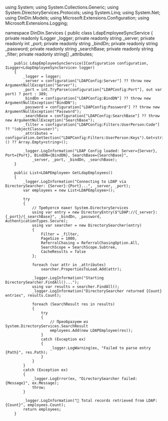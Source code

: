 using System;
using System.Collections.Generic;
using System.DirectoryServices.Protocols;
using System.Linq;
using System.Net;
using DinDin.Models;
using Microsoft.Extensions.Configuration;
using Microsoft.Extensions.Logging;

namespace DinDin.Services
{
    public class LdapEmployeeSyncService
    {
        private readonly ILogger<LdapEmployeeSyncService> _logger;
        private readonly string _server;
        private readonly int _port;
        private readonly string _bindDn;
        private readonly string _password;
        private readonly string _searchBase;
        private readonly string _filter;
        private readonly string[] _attributes;

        public LdapEmployeeSyncService(IConfiguration configuration, ILogger<LdapEmployeeSyncService> logger)
        {
            _logger = logger;
            _server = configuration["LDAPConfig:Server"] ?? throw new ArgumentNullException("Server");
            _port = int.TryParse(configuration["LDAPConfig:Port"], out var port) ? port : 389;
            _bindDn = configuration["LDAPConfig:BindDN"] ?? throw new ArgumentNullException("BindDN");
            _password = configuration["LDAPConfig:Password"] ?? throw new ArgumentNullException("Password");
            _searchBase = configuration["LDAPConfig:SearchBase"] ?? throw new ArgumentNullException("SearchBase");
            _filter = configuration["LDAPConfig:Filters:UserPerson:Code"] ?? "(objectClass=user)";
            _attributes = configuration.GetSection("LDAPConfig:Filters:UserPerson:Keys").Get<string[]>() ?? Array.Empty<string>();

            _logger.LogInformation("LDAP Config loaded: Server={Server}, Port={Port}, BindDN={BindDN}, SearchBase={SearchBase}",
                _server, _port, _bindDn, _searchBase);
        }

        public List<LDAPEmployee> GetLdapEmployees()
        {
            _logger.LogInformation("Connecting to LDAP via DirectorySearcher: {Server}:{Port}...", _server, _port);
            var employees = new List<LDAPEmployee>();

            try
            {
                // Требуется пакет System.DirectoryServices
                using var entry = new DirectoryEntry($"LDAP://{_server}:{_port}/{_searchBase}", _bindDn, _password, AuthenticationTypes.Secure);
                using var searcher = new DirectorySearcher(entry)
                {
                    Filter = _filter,
                    PageSize = 1000,
                    ReferralChasing = ReferralChasingOption.All,
                    SearchScope = SearchScope.Subtree,
                    CacheResults = false
                };

                foreach (var attr in _attributes)
                    searcher.PropertiesToLoad.Add(attr);

                _logger.LogInformation("Starting DirectorySearcher.FindAll()...");
                using var results = searcher.FindAll();
                _logger.LogInformation("DirectorySearcher returned {Count} entries", results.Count);

                foreach (SearchResult res in results)
                {
                    try
                    {
                        // Преобразуем из System.DirectoryServices.SearchResult
                        employees.Add(new LDAPEmployee(res));
                    }
                    catch (Exception ex)
                    {
                        _logger.LogWarning(ex, "Failed to parse entry {Path}", res.Path);
                    }
                }
            }
            catch (Exception ex)
            {
                _logger.LogError(ex, "DirectorySearcher failed: {Message}", ex.Message);
                throw;
            }

            _logger.LogInformation("🎯 Total records retrieved from LDAP: {Count}", employees.Count);
            return employees;
        }
